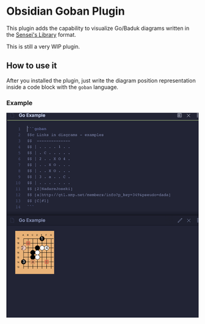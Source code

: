 # Obsidian Goban Plugin

This plugin adds the capability to visualize Go/Baduk diagrams written in the [Sensei's Library](https://senseis.xmp.net/?HowDiagramsWork) format.

This is still a very WIP plugin.

## How to use it

After you installed the plugin, just write the diagram position representation inside a code block with the `goban` language.

### Example

![Example](example.png)
